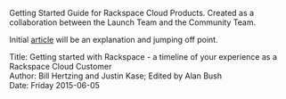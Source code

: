 Getting Started Guide for Rackspace Cloud Products. Created as a collaboration between the Launch Team and the Community Team.

Initial [article](getting_started_master_article.md) will be an explanation and jumping off point.


Title: Getting started with Rackspace - a timeline of your experience as a Rackspace Cloud Customer  
Author: Bill Hertzing and Justin Kase; Edited by Alan Bush  
Date: Friday 2015-06-05  
